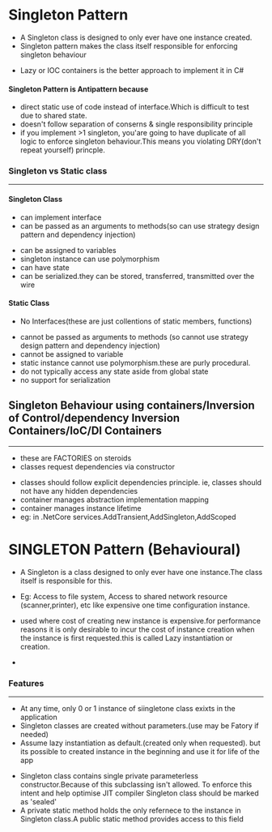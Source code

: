 # Singleton Pattern

- A Singleton class is designed to only ever have one instance created.
- Singleton pattern makes the class itself responsible for enforcing singleton behaviour

* Lazy<T> or IOC containers is the better approach to implement it in C#

#### Singleton Pattern is Antipattern because

- direct static use of code instead of interface.Which is difficult to test due to shared state.
- doesn't follow separation of conserns & single responsibility principle
- if you implement >1 singleton, you'are going to have duplicate of all logic to enforce singleton behaviour.This means you violating DRY(don't repeat yourself) princple.

### Singleton vs Static class

---

#### Singleton Class

- can implement interface
- can be passed as an arguments to methods(so can use strategy design pattern and dependency injection)

* can be assigned to variables
* singleton instance can use polymorphism
* can have state
* can be serialized.they can be stored, transferred, transmitted over the wire

#### Static Class

- No Interfaces(these are just collentions of static members, functions)

* cannot be passed as arguments to methods (so cannot use strategy design pattern and dependency injection)
* cannot be assigned to variable
* static instance cannot use polymorphism.these are purly procedural.
* do not typically access any state aside from global state
* no support for serialization

## Singleton Behaviour using containers/Inversion of Control/dependency Inversion Containers/IoC/DI Containers

---

- these are FACTORIES on steroids
- classes request dependencies via constructor

* classes should follow explicit dependencies principle. ie, classes should not have any hidden dependencies
* container manages abstraction implementation mapping
* container manages instance lifetime
* eg: in .NetCore services.AddTransient,AddSingleton,AddScoped

# SINGLETON Pattern (Behavioural)

- A Singleton is a class designed to only ever have one instance.The class itself is responsible for this.

* Eg: Access to file system, Access to shared network resource (scanner,printer), etc like expensive one time configuration instance.

* used where cost of creating new instance is expensive.for performance reasons it is only desirable to incur the cost of instance creation when the instance is first requested.this is called Lazy instantiation or creation.

*

### Features

---

- At any time, only 0 or 1 instance of siingletone class exixts in the application
- Singleton classes are created without parameters.(use may be Fatory if needed)
- Assume lazy instantiation as default.(created only when requested). but its possible to created instance in the beginning and use it for life of the app

* Singleton class contains single private parameterless constructor.Because of this subclassing isn't allowed. To enforce this intent and help optimise JIT compiler Singleton class should be marked as 'sealed'
* A private static method holds the only refernece to the instance in Singleton class.A public static method provides access to this field
